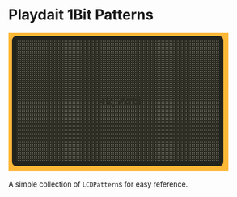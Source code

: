 # Playdait 1Bit Patterns

![anim](./media/anim.gif)

A simple collection of `LCDPattern`s for easy reference.

